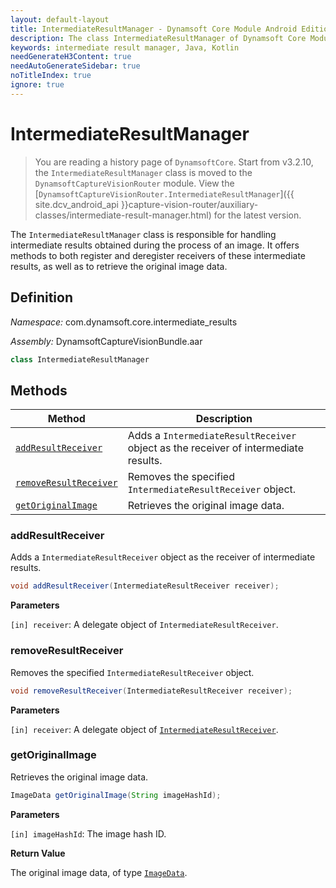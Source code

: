 ```yaml
---
layout: default-layout
title: IntermediateResultManager - Dynamsoft Core Module Android Edition API Reference
description: The class IntermediateResultManager of Dynamsoft Core Module manages intermediate results generated during data capturing. It provides methods to add and remove intermediate result receivers, as well as to get original image data using an image hash id.
keywords: intermediate result manager, Java, Kotlin
needGenerateH3Content: true
needAutoGenerateSidebar: true
noTitleIndex: true
ignore: true
---
```


# IntermediateResultManager

> You are reading a history page of `DynamsoftCore`. Start from v3.2.10, the `IntermediateResultManager` class is moved to the `DynamsoftCaptureVisionRouter` module. View the [`DynamsoftCaptureVisionRouter.IntermediateResultManager`]({{ site.dcv_android_api }}capture-vision-router/auxiliary-classes/intermediate-result-manager.html) for the latest version.

The `IntermediateResultManager` class is responsible for handling intermediate results obtained during the process of an image. It offers methods to both register and deregister receivers of these intermediate results, as well as to retrieve the original image data.

## Definition

*Namespace:* com.dynamsoft.core.intermediate_results

*Assembly:* DynamsoftCaptureVisionBundle.aar

```java
class IntermediateResultManager
```

## Methods

| Method | Description |
| ------ | ----------- |
| [`addResultReceiver`](#addresultreceiver) | Adds a `IntermediateResultReceiver` object as the receiver of intermediate results. |
| [`removeResultReceiver`](#removeresultreceiver) | Removes the specified `IntermediateResultReceiver` object. |
| [`getOriginalImage`](#getoriginalimage) | Retrieves the original image data. |

### addResultReceiver

Adds a `IntermediateResultReceiver` object as the receiver of intermediate results.

```java
void addResultReceiver(IntermediateResultReceiver receiver);
```

**Parameters**

`[in] receiver`: A delegate object of `IntermediateResultReceiver`.  

### removeResultReceiver

Removes the specified `IntermediateResultReceiver` object.

```java
void removeResultReceiver(IntermediateResultReceiver receiver);
```

**Parameters**

`[in] receiver`: A delegate object of [`IntermediateResultReceiver`](intermediate-result-receiver.md).  

### getOriginalImage

Retrieves the original image data.

```java
ImageData getOriginalImage(String imageHashId);
```

**Parameters**

`[in] imageHashId`: The image hash ID.

**Return Value**

The original image data, of type [`ImageData`](../basic-structures/image-data.md).
